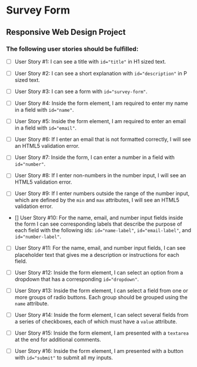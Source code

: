# Survey Form
## Responsive Web Design Project
### The following user stories should be fulfilled:

- [ ] User Story #1: I can see a title with `id="title"` in H1 sized text.

- [ ] User Story #2: I can see a short explanation with `id="description"` in P sized text.

- [ ] User Story #3: I can see a form with `id="survey-form"`.

- [ ] User Story #4: Inside the form element, I am required to enter my name in a field with `id="name"`.

- [ ] User Story #5: Inside the form element, I am required to enter an email in a field with `id="email"`.

- [ ] User Story #6: If I enter an email that is not formatted correctly, I will see an HTML5 validation error.

- [ ] User Story #7: Inside the form, I can enter a number in a field with `id="number"`.

- [ ] User Story #8: If I enter non-numbers in the number input, I will see an HTML5 validation error.

- [ ] User Story #9: If I enter numbers outside the range of the number input, which are defined by the `min` and `max` attributes, I will see an HTML5 validation error.

- [] User Story #10: For the name, email, and number input fields inside the form I can see corresponding labels that describe the purpose of each field with the following ids: `id="name-label"`, `id="email-label"`, and `id="number-label"`.

- [ ] User Story #11: For the name, email, and number input fields, I can see placeholder text that gives me a description or instructions for each field.

- [ ] User Story #12: Inside the form element, I can select an option from a dropdown that has a corresponding `id="dropdown"`.

- [ ] User Story #13: Inside the form element, I can select a field from one or more groups of radio buttons. Each group should be grouped using the `name` attribute.

- [ ] User Story #14: Inside the form element, I can select several fields from a series of checkboxes, each of which must have a `value` attribute.

- [ ] User Story #15: Inside the form element, I am presented with a `textarea` at the end for additional comments.

- [ ] User Story #16: Inside the form element, I am presented with a button with `id="submit"` to submit all my inputs.